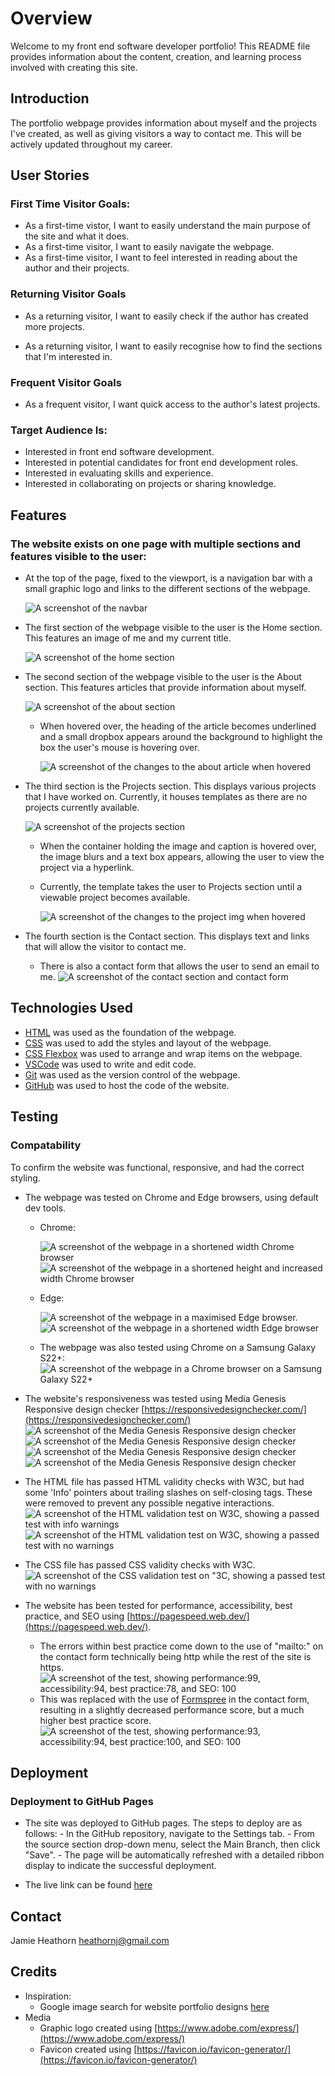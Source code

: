 # Overview

Welcome to my front end software developer portfolio! This README file provides information about the content, creation, and learning process involved with creating this site.

## Introduction

The portfolio webpage provides information about myself and the projects I've created, as well as giving visitors a way to contact me. This will be actively updated throughout my career.

## User Stories

### First Time Visitor Goals:

- As a first-time vistor, I want to easily understand the main purpose of the site and what it does.
- As a first-time visitor, I want to easily navigate the webpage.
- As a first-time visitor, I want to feel interested in reading about the author and their projects.

### Returning Visitor Goals

- As a returning visitor, I want to easily check if the author has created more projects.

- As a returning visitor, I want to easily recognise how to find the sections that I'm interested in.

### Frequent Visitor Goals

- As a frequent visitor, I want quick access to the author's latest projects.

### Target Audience Is:

- Interested in front end software development.
- Interested in potential candidates for front end development roles.
- Interested in evaluating skills and experience.
- Interested in collaborating on projects or sharing knowledge.

## Features

### The website exists on one page with multiple sections and features visible to the user:

- At the top of the page, fixed to the viewport, is a navigation bar with a small graphic logo and links to the different sections of the webpage.

  ![A screenshot of the navbar](./images/navbar.png)

- The first section of the webpage visible to the user is the Home section. This features an image of me and my current title.

  ![A screenshot of the home section](./images/homesection.png)

- The second section of the webpage visible to the user is the About section. This features articles that provide information about myself.

  ![A screenshot of the about section](./images/aboutsection.png)

  - When hovered over, the heading of the article becomes underlined and a small dropbox appears around the background to highlight the box the user's mouse is hovering over.

    ![A screenshot of the changes to the about article when hovered](./images/abouthover.png)

- The third section is the Projects section. This displays various projects that I have worked on. Currently, it houses templates as there are no projects currently available.

  ![A screenshot of the projects section](./images/projectssection.png)

  - When the container holding the image and caption is hovered over, the image blurs and a text box appears, allowing the user to view the project via a hyperlink.

  - Currently, the template takes the user to Projects section until a viewable project becomes available.

    ![A screenshot of the changes to the project img when hovered](./images/projecthover.png)

- The fourth section is the Contact section. This displays text and links that will allow the visitor to contact me.

  - There is also a contact form that allows the user to send an email to me.
    ![A screenshot of the contact section and contact form](./images/contactsection.png)

## Technologies Used

- [HTML](https://developer.mozilla.org/en-US/docs/Web/HTML) was used as the foundation of the webpage.
- [CSS](https://developer.mozilla.org/en-US/docs/Web/CSS) was used to add the styles and layout of the webpage.
- [CSS Flexbox](https://developer.mozilla.org/en-US/docs/Learn/CSS/CSS_layout/Flexbox) was used to arrange and wrap items on the webpage.
- [VSCode](https://code.visualstudio.com/) was used to write and edit code.
- [Git](https://git-scm.com/) was used as the version control of the webpage.
- [GitHub](https://github.com/) was used to host the code of the website.

## Testing

### Compatability

To confirm the website was functional, responsive, and had the correct styling.

- The webpage was tested on Chrome and Edge browsers, using default dev tools.

  - Chrome:

    ![A screenshot of the webpage in a shortened width Chrome browser](./images/chrome01.png)
    ![A screenshot of the webpage in a shortened height and increased width Chrome browser](./images/chrome02.png)

  - Edge:

    ![A screenshot of the webpage in a maximised Edge browser.](./images/edge01.png)
    ![A screenshot of the webpage in a shortened width Edge browser](./images/edge02.png)

  - The webpage was also tested using Chrome on a Samsung Galaxy S22+:
    ![A screenshot of the webpage in a Chrome browser on a Samsung Galaxy S22+](./images/chrome03.jpg)

- The website's responsiveness was tested using Media Genesis Responsive design checker [https://responsivedesignchecker.com/](https://responsivedesignchecker.com/)
  ![A screenshot of the Media Genesis Responsive design checker](./images/mediagenesis01.png)
  ![A screenshot of the Media Genesis Responsive design checker](./images/mediagenesis02.png)
  ![A screenshot of the Media Genesis Responsive design checker](./images/mediagenesis03.png)
  ![A screenshot of the Media Genesis Responsive design checker](./images/mediagenesis04.png)

- The HTML file has passed HTML validity checks with W3C, but had some 'Info' pointers about trailing slashes on self-closing tags. These were removed to prevent any possible negative interactions.
  ![A screenshot of the HTML validation test on W3C, showing a passed test with info warnings](./images/htmlvalidation01.png)
  ![A screenshot of the HTML validation test on W3C, showing a passed test with no warnings](./images/htmlvalidation02.png)

- The CSS file has passed CSS validity checks with W3C.
  ![A screenshot of the CSS validation test on "3C, showing a passed test with no warnings](./images/cssvalidation01.png)

- The website has been tested for performance, accessibility, best practice, and SEO using [https://pagespeed.web.dev/](https://pagespeed.web.dev/).
  - The errors within best practice come down to the use of "mailto:" on the contact form technically being http while the rest of the site is https.
    ![A screenshot of the test, showing performance:99, accessibility:94, best practice:78, and SEO: 100](./images/pagespeedtest.png)
  - This was replaced with the use of [Formspree](https://formspree.io/) in the contact form, resulting in a slightly decreased performance score, but a much higher best practice score.
    ![A screenshot of the test, showing performance:93, accessibility:94, best practice:100, and SEO: 100](./images/pagespeedtest02.png)

## Deployment

### Deployment to GitHub Pages

- The site was deployed to GitHub pages. The steps to deploy are as follows: - In the GitHub repository, navigate to the Settings tab. - From the source section drop-down menu, select the Main Branch, then click "Save". - The page will be automatically refreshed with a detailed ribbon display to indicate the successful deployment.

- The live link can be found [here](https://heathornj.github.io/portfolio/)

## Contact

Jamie Heathorn
[heathornj@gmail.com](mailto:heathornj@gmail.com)

## Credits

- Inspiration:
  - Google image search for website portfolio designs [here](https://www.google.com/search?sca_esv=9808eceaba48aaa9&sca_upv=1&sxsrf=ADLYWIJbCg6fPuhZ5DqsPtKVSczhMar6gg:1718712512032&q=portfolio+website+ideas&udm=2&fbs=AEQNm0Aa4sjWe7Rqy32pFwRj0UkWd8nbOJfsBGGB5IQQO6L3J_86uWOeqwdnV0yaSF-x2joQcoZ-0Q2Udkt2zEybT7HdcghX_cULItgDQ-ic0tx97HU0om4eiEoFQ7LkCUAIN0k5ckfuXbaYID2cdV_OmGsEy_vSEauNj1_Mmv2J6NjBnVEvjRAhAzO6zw58Qt0lVtZUf36m&sa=X&ved=2ahUKEwiduoCGj-WGAxU2QEEAHYxvCi8QtKgLegQIEhAB&biw=1590&bih=747&dpr=1.2)
- Media
  - Graphic logo created using [https://www.adobe.com/express/](https://www.adobe.com/express/)
  - Favicon created using [https://favicon.io/favicon-generator/](https://favicon.io/favicon-generator/)
